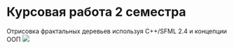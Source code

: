 # Курсовая работа 2 семестра
Отрисовка фрактальных деревьев используя C++/SFML 2.4 и концепции ООП
![](https://imgur.com/TYmwdHp)
